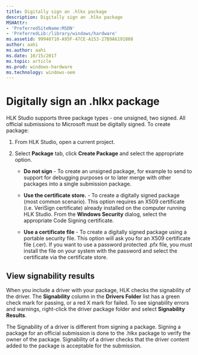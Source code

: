 ```yaml
---
title: Digitally sign an .hlkx package
description: Digitally sign an .hlkx package
MSHAttr:
- 'PreferredSiteName:MSDN'
- 'PreferredLib:/library/windows/hardware'
ms.assetid: 99940710-A95F-47CE-A153-27B9A6191808
author: aahi
ms.author: aahi
ms.date: 10/15/2017
ms.topic: article
ms.prod: windows-hardware
ms.technology: windows-oem
---
```


# Digitally sign an .hlkx package


HLK Studio supports three package types - one unsigned, two signed. All official submissions to Microsoft must be digitally signed. To create package:

1.  From HLK Studio, open a current project.

2.  Select **Package** tab, click **Create Package** and select the appropriate option.

    -   **Do not sign** - To create an unsigned package, for example to send to support for debugging purposes or to later merge with other packages into a single submission package.

    -   **Use the certificate store.** - To create a digitally signed package (most common scenario). This option requires an X509 certificate (i.e. VeriSign certificate) already installed on the computer running HLK Studio. From the **Windows Security** dialog, select the appropriate Code Signing certificate.

    -   **Use a certificate file** - To create a digitally signed package using a portable security file. This option will ask you for an X509 certificate file (.cer). If you want to use a password protected .pfx file, you must install the file on your system with the password and select the certificate via the certificate store.

## <span id="View_signability_results"></span><span id="view_signability_results"></span><span id="VIEW_SIGNABILITY_RESULTS"></span>View signability results


When you include a driver with your package, HLK checks the signability of the driver. The **Signability** column in the **Drivers Folder** list has a green check mark for passing, or a red X mark for failed. To see signability errors and warnings, right-click the driver package folder and select **Signability Results**.

The Signability of a driver is different from signing a package. Signing a package for an official submission is done to the .hlkx package to verify the owner of the package. Signability of a driver checks that the driver content added to the package is acceptable for the submission.

 

 






